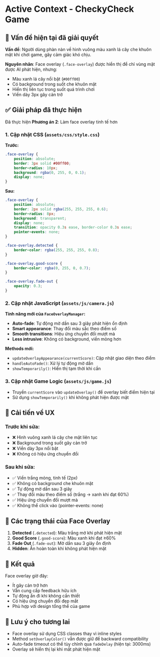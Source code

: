 # Active Context - CheckyCheck Game

## 🎯 Vấn đề hiện tại đã giải quyết

**Vấn đề**: Người dùng phàn nàn về hình vuông màu xanh lá cây che khuôn mặt khi chơi game, gây cảm giác khó chịu.

**Nguyên nhân**: Face overlay (`.face-overlay`) được hiển thị để chỉ vùng mặt được AI phát hiện, nhưng:
- Màu xanh lá cây nổi bật (`#00ff00`)
- Có background trong suốt che khuôn mặt
- Hiển thị liên tục trong suốt quá trình chơi
- Viền dày 3px gây cản trở

## ✅ Giải pháp đã thực hiện

Đã thực hiện **Phương án 2**: Làm face overlay tinh tế hơn

### 1. Cập nhật CSS (`assets/css/style.css`)

**Trước:**
```css
.face-overlay {
    position: absolute;
    border: 3px solid #00ff00;
    border-radius: 10px;
    background: rgba(0, 255, 0, 0.1);
    display: none;
}
```

**Sau:**
```css
.face-overlay {
    position: absolute;
    border: 2px solid rgba(255, 255, 255, 0.6);
    border-radius: 8px;
    background: transparent;
    display: none;
    transition: opacity 0.3s ease, border-color 0.3s ease;
    pointer-events: none;
}

.face-overlay.detected {
    border-color: rgba(255, 255, 255, 0.8);
}

.face-overlay.good-score {
    border-color: rgba(0, 255, 0, 0.7);
}

.face-overlay.fade-out {
    opacity: 0.3;
}
```

### 2. Cập nhật JavaScript (`assets/js/camera.js`)

**Tính năng mới của `FaceOverlayManager`:**
- **Auto-fade**: Tự động mờ dần sau 3 giây phát hiện ổn định
- **Smart appearance**: Thay đổi màu sắc theo điểm số
- **Smooth transitions**: Hiệu ứng chuyển đổi mượt mà
- **Less intrusive**: Không có background, viền mỏng hơn

**Methods mới:**
- `updateOverlayAppearance(currentScore)`: Cập nhật giao diện theo điểm
- `handleAutoFade()`: Xử lý tự động mờ dần
- `showTemporarily()`: Hiển thị tạm thời khi cần

### 3. Cập nhật Game Logic (`assets/js/game.js`)

- Truyền `currentScore` vào `updateOverlay()` để overlay biết điểm hiện tại
- Sử dụng `showTemporarily()` khi không phát hiện được mặt

## 🎨 Cải tiến về UX

### Trước khi sửa:
- ❌ Hình vuông xanh lá cây che mặt liên tục
- ❌ Background trong suốt gây cản trở
- ❌ Viền dày 3px nổi bật
- ❌ Không có hiệu ứng chuyển đổi

### Sau khi sửa:
- ✅ Viền trắng mỏng, tinh tế (2px)
- ✅ Không có background che khuôn mặt
- ✅ Tự động mờ dần sau 3 giây
- ✅ Thay đổi màu theo điểm số (trắng → xanh khi đạt 60%)
- ✅ Hiệu ứng chuyển đổi mượt mà
- ✅ Không thể click vào (pointer-events: none)

## 🔧 Các trạng thái của Face Overlay

1. **Detected** (`.detected`): Màu trắng mờ khi phát hiện mặt
2. **Good Score** (`.good-score`): Màu xanh khi đạt ≥60%
3. **Fade Out** (`.fade-out`): Mờ dần sau 3 giây ổn định
4. **Hidden**: Ẩn hoàn toàn khi không phát hiện mặt

## 🎯 Kết quả

Face overlay giờ đây:
- Ít gây cản trở hơn
- Vẫn cung cấp feedback hữu ích
- Tự động ẩn đi khi không cần thiết
- Có hiệu ứng chuyển đổi đẹp mắt
- Phù hợp với design tổng thể của game

## 📝 Lưu ý cho tương lai

- Face overlay sử dụng CSS classes thay vì inline styles
- Method `setOverlayColor()` vẫn được giữ để backward compatibility
- Auto-fade timeout có thể tùy chỉnh qua `fadeDelay` (hiện tại: 3000ms)
- Overlay sẽ hiển thị lại khi mất phát hiện mặt
